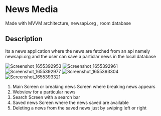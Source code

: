 # News Media
Made with MVVM architecture, newsapi.org , room database

## Description
Its a news application where the news are fetched from an api namely newsapi.org and the user can save a particlar news in the local database

![Screenshot_1655392953](https://user-images.githubusercontent.com/80695826/174106585-77bfcd51-408e-416e-bb8b-72a24ef77bae.png)
![Screenshot_1655392961](https://user-images.githubusercontent.com/80695826/174106594-29a43d73-3c63-416f-997a-0f0129adf83a.png)
![Screenshot_1655392977](https://user-images.githubusercontent.com/80695826/174106608-4cf02be7-1a18-45e5-b1b5-f38255c5c920.png)
![Screenshot_1655393304](https://user-images.githubusercontent.com/80695826/174106617-e79b9f73-2739-446a-b5a9-1c3bdc0e6f88.png)
![Screenshot_1655393321](https://user-images.githubusercontent.com/80695826/174106627-faa07a3d-231b-4adc-9db1-670e76713477.png)

1. Main Screen or breaking news Screen where breaking news appears
2. Webview for a particular news
3. Search Screen with a search bar
4. Saved news Screen where the news saved are available
5. Deleting a news from the saved news just by swiping left or right

